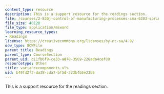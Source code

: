```yaml
---
content_type: resource
description: This is a support resource for the readings section.
file: /courses/2-830j-control-of-manufacturing-processes-sma-6303-spring-2008/b49fd2f3da38cda7bf5d523b4b5e23b5_variancecomponents.xls
file_size: 48128
file_type: application/msword
learning_resource_types:
- Readings
license: https://creativecommons.org/licenses/by-nc-sa/4.0/
ocw_type: OCWFile
parent_title: Readings
parent_type: CourseSection
parent_uid: d11fb6f9-ce33-a870-3569-226ada4cef00
resourcetype: Other
title: variancecomponents.xls
uid: b49fd2f3-da38-cda7-bf5d-523b4b5e23b5
---
```

This is a support resource for the readings section.